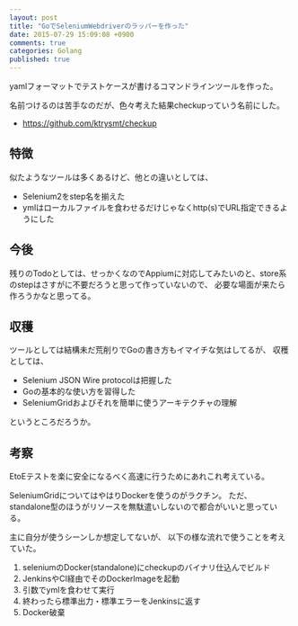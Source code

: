 ```yaml
---
layout: post
title: "GoでSeleniumWebdriverのラッパーを作った"
date: 2015-07-29 15:09:08 +0900
comments: true
categories: Golang
published: true
---
```


yamlフォーマットでテストケースが書けるコマンドラインツールを作った。

名前つけるのは苦手なのだが、色々考えた結果checkupっていう名前にした。

- https://github.com/ktrysmt/checkup

## 特徴

似たようなツールは多くあるけど、他との違いとしては、

- Selenium2をstep名を揃えた
- ymlはローカルファイルを食わせるだけじゃなくhttp(s)でURL指定できるようにした

## 今後

残りのTodoとしては、せっかくなのでAppiumに対応してみたいのと、store系のstepはさすがに不要だろうと思って作っていないので、
必要な場面が来たら作ろうかなと思ってる。

## 収穫

ツールとしては結構未だ荒削りでGoの書き方もイマイチな気はしてるが、
収穫としては、

- Selenium JSON Wire protocolは把握した
- Goの基本的な使い方を習得した
- SeleniumGridおよびそれを簡単に使うアーキテクチャの理解

というところだろうか。

## 考察

EtoEテストを楽に安全になるべく高速に行うためにあれこれ考えている。

SeleniumGridについてはやはりDockerを使うのがラクチン。
ただ、standalone型のほうがリソースを無駄遣いしないので都合がいいと思っている。

主に自分が使うシーンしか想定してないが、
以下の様な流れで使うことを考えていた。

1. seleniumのDocker(standalone)にcheckupのバイナリ仕込んでビルド
1. JenkinsやCI経由でそのDockerImageを起動
1. 引数でymlを食わせて実行
1. 終わったら標準出力・標準エラーをJenkinsに返す
1. Docker破棄





